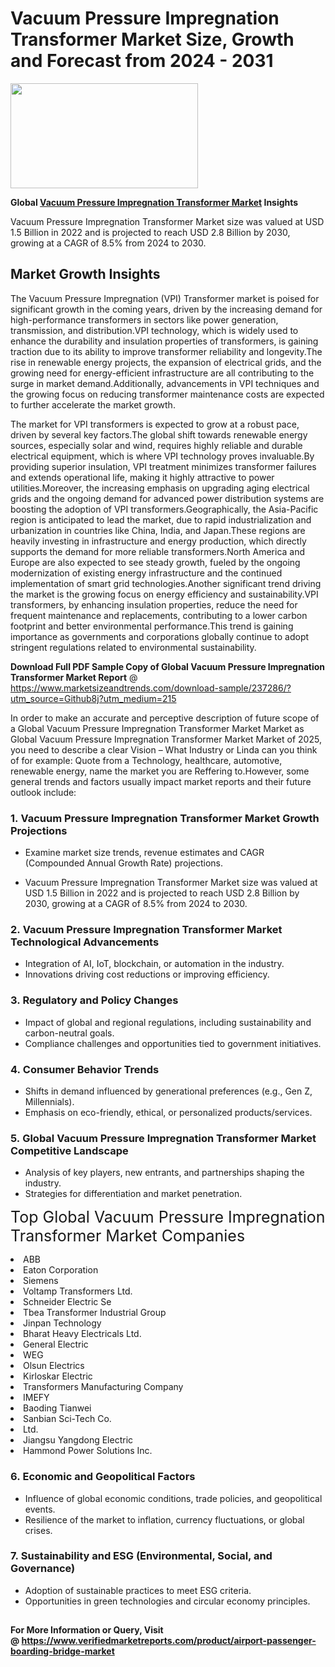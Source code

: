 <H1>Vacuum Pressure Impregnation Transformer Market Size, Growth and Forecast from 2024 - 2031</H1><img class="aligncenter size-medium wp-image-584254" src="https://thirdeyenews.in/wp-content/uploads/2024/09/Global-Market-Research-300x168.jpeg" alt="" width="300" height="168" /><p><strong>Global&nbsp;<a href="https://www.marketsizeandtrends.com/download-sample/237286/?utm_source=Github8j?utm_medium=215">Vacuum Pressure Impregnation Transformer Market</a> Insights</strong></p><p>Vacuum Pressure Impregnation Transformer Market size was valued at USD 1.5 Billion in 2022 and is projected to reach USD 2.8 Billion by 2030, growing at a CAGR of 8.5% from 2024 to 2030.</p><p><h2>Market Growth Insights</h2> <p>The Vacuum Pressure Impregnation (VPI) Transformer market is poised for significant growth in the coming years, driven by the increasing demand for high-performance transformers in sectors like power generation, transmission, and distribution.VPI technology, which is widely used to enhance the durability and insulation properties of transformers, is gaining traction due to its ability to improve transformer reliability and longevity.The rise in renewable energy projects, the expansion of electrical grids, and the growing need for energy-efficient infrastructure are all contributing to the surge in market demand.Additionally, advancements in VPI techniques and the growing focus on reducing transformer maintenance costs are expected to further accelerate the market growth.</p> <p>The market for VPI transformers is expected to grow at a robust pace, driven by several key factors.The global shift towards renewable energy sources, especially solar and wind, requires highly reliable and durable electrical equipment, which is where VPI technology proves invaluable.By providing superior insulation, VPI treatment minimizes transformer failures and extends operational life, making it highly attractive to power utilities.Moreover, the increasing emphasis on upgrading aging electrical grids and the ongoing demand for advanced power distribution systems are boosting the adoption of VPI transformers.Geographically, the Asia-Pacific region is anticipated to lead the market, due to rapid industrialization and urbanization in countries like China, India, and Japan.These regions are heavily investing in infrastructure and energy production, which directly supports the demand for more reliable transformers.North America and Europe are also expected to see steady growth, fueled by the ongoing modernization of existing energy infrastructure and the continued implementation of smart grid technologies.Another significant trend driving the market is the growing focus on energy efficiency and sustainability.VPI transformers, by enhancing insulation properties, reduce the need for frequent maintenance and replacements, contributing to a lower carbon footprint and better environmental performance.This trend is gaining importance as governments and corporations globally continue to adopt stringent regulations related to environmental sustainability.</p><p><span class=""><strong>Download Full PDF Sample Copy of Global Vacuum Pressure Impregnation Transformer Market Report</strong> @ <a href="https://www.marketsizeandtrends.com/download-sample/237286/?utm_source=Github8j?utm_medium=215" target="_blank">https://www.marketsizeandtrends.com/download-sample/237286/?utm_source=Github8j?utm_medium=215</a></span></p><p>In order to make an accurate and perceptive description of future scope of a Global&nbsp;Vacuum Pressure Impregnation Transformer Market Market as Global&nbsp;Vacuum Pressure Impregnation Transformer Market Market of 2025, you need to describe a clear Vision &ndash; What Industry or Linda can you think of for example: Quote from a Technology, healthcare, automotive, renewable energy, name the market you are Reffering to.However, some general trends and factors usually impact market reports and their future outlook include:</p><h3>1.&nbsp;<strong>Vacuum Pressure Impregnation Transformer Market Growth Projections</strong></h3><ul><li>Examine market size trends, revenue estimates and CAGR (Compounded Annual Growth Rate) projections.</li><li><p>Vacuum Pressure Impregnation Transformer Market size was valued at USD 1.5 Billion in 2022 and is projected to reach USD 2.8 Billion by 2030, growing at a CAGR of 8.5% from 2024 to 2030.</p></li></ul><h3>2.&nbsp;<strong>Vacuum Pressure Impregnation Transformer Market Technological Advancements</strong></h3><ul><li>Integration of AI, IoT, blockchain, or automation in the industry.</li><li>Innovations driving cost reductions or improving efficiency.</li></ul><h3>3.&nbsp;<strong>Regulatory and Policy Changes</strong></h3><ul><li>Impact of global and regional regulations, including sustainability and carbon-neutral goals.</li><li>Compliance challenges and opportunities tied to government initiatives.</li></ul><h3>4.&nbsp;<strong>Consumer Behavior Trends</strong></h3><ul><li>Shifts in demand influenced by generational preferences (e.g., Gen Z, Millennials).</li><li>Emphasis on eco-friendly, ethical, or personalized products/services.</li></ul><h3>5.&nbsp;<strong>Global Vacuum Pressure Impregnation Transformer Market Competitive Landscape</strong></h3><ul><li>Analysis of key players, new entrants, and partnerships shaping the industry.</li><li>Strategies for differentiation and market penetration.</li></ul><p data-pm-slice="1 1 []"><span style="color: inherit; font-family: inherit; font-size: 25px;">Top Global Vacuum Pressure Impregnation Transformer Market Companies</span></p><div class="" data-test-id=""><p><li>ABB</li><li> Eaton Corporation</li><li> Siemens</li><li> Voltamp Transformers Ltd.</li><li> Schneider Electric Se</li><li> Tbea Transformer Industrial Group</li><li> Jinpan Technology</li><li> Bharat Heavy Electricals Ltd.</li><li> General Electric</li><li> WEG</li><li> Olsun Electrics</li><li> Kirloskar Electric</li><li> Transformers Manufacturing Company</li><li> IMEFY</li><li> Baoding Tianwei</li><li> Sanbian Sci-Tech Co.</li><li> Ltd.</li><li> Jiangsu Yangdong Electric</li><li> Hammond Power Solutions Inc.</li></p></div><h3>6.&nbsp;<strong>Economic and Geopolitical Factors</strong></h3><ul><li>Influence of global economic conditions, trade policies, and geopolitical events.</li><li>Resilience of the market to inflation, currency fluctuations, or global crises.</li></ul><h3>7.&nbsp;<strong>Sustainability and ESG (Environmental, Social, and Governance)</strong></h3><ul><li>Adoption of sustainable practices to meet ESG criteria.</li><li>Opportunities in green technologies and circular economy principles.</li></ul><h2><strong style="font-size: 14px;">For More Information or Query, Visit @&nbsp;</strong><a style="background-color: #ffffff; font-size: 14px;" href="https://www.marketsizeandtrends.com/report/vacuum-pressure-impregnation-transformer-market/" target="_blank">https://www.verifiedmarketreports.com/product/airport-passenger-boarding-bridge-market</a></h2>